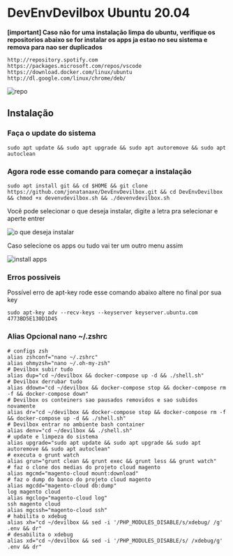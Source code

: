 # DevEnvDevilbox Ubuntu 20.04

**[important]
Caso não for uma instalação limpa do ubuntu, verifique os repositorios abaixo se for instalar os apps ja estao no seu sistema e remova para nao ser duplicados**
```
http://repository.spotify.com
https://packages.microsoft.com/repos/vscode
https://download.docker.com/linux/ubuntu
http://dl.google.com/linux/chrome/deb/
```
![repo](https://i.imgur.com/Jk4Uy6S.png)

## Instalação 

### Faça o update do sistema

```
sudo apt update && sudo apt upgrade && sudo apt autoremove && sudo apt autoclean
```

### Agora rode esse comando para começar a instalação

```
sudo apt install git && cd $HOME && git clone https://github.com/jonatanaxe/DevEnvDevilbox.git && cd DevEnvDevilbox && chmod +x devenvdevilbox.sh && ./devenvdevilbox.sh
```
Você pode selecionar o que deseja instalar, digite a letra pra selecionar e aperte entrer

![o que deseja instalar](https://i.imgur.com/JqD1Toi.png)

Caso selecione os apps ou tudo vai ter um outro menu assim 

![install apps](https://i.imgur.com/gOMsclV.png)


### Erros possiveis

Possível erro de apt-key rode esse comando abaixo altere no final por sua key
```
sudo apt-key adv --recv-keys --keyserver keyserver.ubuntu.com 4773BD5E130D1D45
```

### Alias Opcional nano ~/.zshrc

```
# configs zsh
alias zshconf="nano ~/.zshrc"
alias ohmyzsh="nano ~/.oh-my-zsh"
# Devilbox subir tudo
alias dup="cd ~/devilbox && docker-compose up -d && ./shell.sh"
# Devilbox derrubar tudo
alias ddown="cd ~/devilbox && docker-compose stop && docker-compose rm -f && docker-compose down"
# Devilbox os conteiners sao pausados removidos e sao subidos novamente 
alias dr="cd ~/devilbox && docker-compose stop && docker-compose rm -f && docker-compose up -d && ./shell.sh"
# Devilbox entrar no ambiente bash container
alias denv="cd ~/devilbox && ./shell.sh"
# update e limpeza do sistema
alias upgrade="sudo apt update && sudo apt upgrade && sudo apt autoremove && sudo apt autoclean"
# executa o grunt watch
alias grun="grunt clean && grunt exec && grunt less && grunt watch"
# faz o clone dos medias do projeto cloud magento
alias mgcmd="magento-cloud mount:download"
# faz o dump do banco do projeto cloud magento
alias mgcdd="magento-cloud db:dump"
log magento cloud 
alias mgclog="magento-cloud log"
ssh magento cloud 
alias mgcssh="magento-cloud ssh"
# habilita o xdebug
alias xh="cd ~/devilbox && sed -i '/PHP_MODULES_DISABLE/s/xdebug/ /g' .env && dr"
# desabilita o xdebug
alias xd="cd ~/devilbox && sed -i '/PHP_MODULES_DISABLE/s/ /xdebug/g' .env && dr"
```
